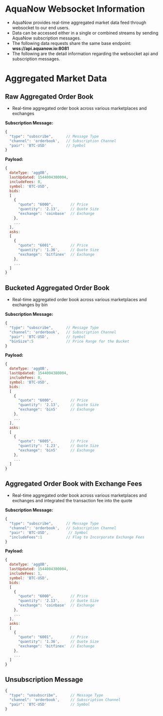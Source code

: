 # AquaNow Websocket Information
* AquaNow provides real-time aggregated market data feed through websocket to our end users. 
* Data can be accessed either in a single or combined streams by sending AquaNow subscription messages. 
* The following data requests share the same base endpoint: **wss://api.aquanow.io:8081**
* The following are the detail information regarding the websocket api and subscription messages.

# Aggregated Market Data 
## Raw Aggregated Order Book
* Real-time aggregated order book across various marketplaces and exchanges

**Subscription Message:**
```javascript
{
  "type": "subscribe",      // Message Type
  "channel": 'orderbook',   // Subscription Channel
  "pair": 'BTC-USD'         // Symbol
}
```

**Payload:**
```javascript
{
  dateType: 'aggOB',
  lastUpdated: 1544004380004,
  includeFees: 0,
  symbol: 'BTC-USD',
  bids:
  [
    {
      "quote": "6000",        // Price
      "quantity": '2.13',     // Quote Size
      "exchange": 'coinbase'  // Exchange
    },
    ...
  ],
  asks:
  [
    {
      "quote": "6001",        // Price
      "quantity": '1.36',     // Quote Size
      "exchange": 'bitfinex'  // Exchange
    },
    ...
  ]
}
```

## Bucketed Aggregated Order Book
* Real-time aggregated order book across various marketplaces and exchanges by bin

**Subscription Message:**
```javascript
{
  "type": "subscribe",      // Message Type
  "channel": 'orderbook',   // Subscription Channel
  "pair": 'BTC-USD',        // Symbol
  "binSize":5               // Price Range for the Bucket
}
```

**Payload:**
```javascript
{
  dateType: 'aggOB',
  lastUpdated: 1544004380004,
  includeFees: 0,
  symbol: 'BTC-USD',
  bids:
  [
    {
      "quote": "6000",        // Price
      "quantity": '2.13',     // Quote Size
      "exchange": 'bin5'      // Exchange
    },
    ...
  ],
  asks:
  [
    {
      "quote": "6005",        // Price
      "quantity": '1.23',     // Quote Size
      "exchange": 'bin5'      // Exchange
    },
    ...
  ]
}
```

## Aggregated Order Book with Exchange Fees
* Real-time aggregated order book across various marketplaces and exchanges and integrated the transaction fee into the quote

**Subscription Message:**
```javascript
{
  "type": "subscribe",      // Message Type
  "channel": 'orderbook',   // Subscription Channel
  "pair": 'BTC-USD',         // Symbol
  "includeFees":1           // Flag to Incorporate Exchange Fees
}
```

**Payload:**
```javascript
{
  dateType: 'aggOB',
  lastUpdated: 1544004380004,
  includeFees: 1,
  symbol: 'BTC-USD',
  bids:
  [
    {
      "quote": "6000",        // Price
      "quantity": '2.13',     // Quote Size
      "exchange": 'coinbase'  // Exchange
    },
    ...
  ],
  asks:
  [
    {
      "quote": "6001",        // Price
      "quantity": '1.36',     // Quote Size
      "exchange": 'bitfinex'  // Exchange
    },
    ...
  ]
}
```

## Unsubscription Message

```javascript
{
  "type": "unsubscribe",      // Message Type
  "channel": 'orderbook',     // Subscription Channel
  "pair": 'BTC-USD'           // Symbol
}
```
